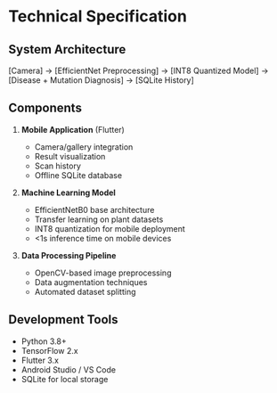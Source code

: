 # Technical Specification

## System Architecture
[Camera] → [EfficientNet Preprocessing] → [INT8 Quantized Model] → [Disease + Mutation Diagnosis] → [SQLite History]

## Components
1. **Mobile Application** (Flutter)
   - Camera/gallery integration
   - Result visualization
   - Scan history
   - Offline SQLite database

2. **Machine Learning Model**
   - EfficientNetB0 base architecture
   - Transfer learning on plant datasets
   - INT8 quantization for mobile deployment
   - <1s inference time on mobile devices

3. **Data Processing Pipeline**
   - OpenCV-based image preprocessing
   - Data augmentation techniques
   - Automated dataset splitting

## Development Tools
- Python 3.8+
- TensorFlow 2.x
- Flutter 3.x
- Android Studio / VS Code
- SQLite for local storage
